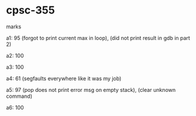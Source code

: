 # cpsc-355
marks

a1: 95 (forgot to print current max in loop), (did not print result in gdb in part 2)

a2: 100

a3: 100

a4: 61 (segfaults everywhere like it was my job)

a5: 97 (pop does not print error msg on empty stack), (clear unknown command)

a6: 100 
